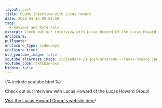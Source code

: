 ```yaml
---
layout: post
title: GGUMA Interview with Lucas Howard
date: 2020-04-16 00:00:00
tags:
  - Reviews and Referrals
excerpt: Check out our interview with Lucas Howard of the Lucas Howard Group!
enclosure:
pullquote:
enclosure_type: video/mp4
enclosure_time:
use_youtube_image: false
youtube_alternate_image: /uploads/4-23-josh-anderson---lucas-howard.jpg
youtube_code: tkNLEzm-Qxs
hidden: false
---
```


{% include youtube.html %}

Check out our interview with Lucas Howard of the Lucas Howard Group\!

<u><a target="_blank" href="https://www.lucashowardgroup.com">Visit the Lucas Howard Group's website here</a></u>\!